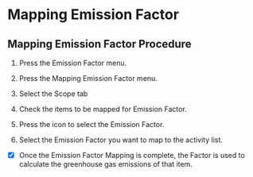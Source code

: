 # Mapping Emission Factor

## Mapping Emission Factor Procedure





1. Press the Emission Factor menu.&#x20;
2. Press the Mapping Emission Factor menu.
3. Select the Scope tab&#x20;
4. Check the items to be mapped for Emission Factor.
5. Press the icon to select the Emission Factor.





1. Select the Emission Factor you want to map to the activity list.



* [x] Once the Emission Factor Mapping is complete, the Factor is used to calculate the greenhouse gas emissions of that item.
